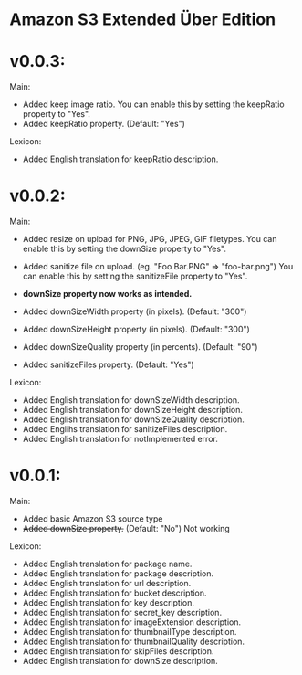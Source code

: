 Amazon S3 Extended Über Edition
==========
v0.0.3:
==========
Main:
- Added keep image ratio.
  You can enable this by setting the keepRatio property to "Yes".
- Added keepRatio property. (Default: "Yes")

Lexicon:
- Added English translation for keepRatio description.


v0.0.2:
==========
Main:
- Added resize on upload for PNG, JPG, JPEG, GIF filetypes.
  You can enable this by setting the downSize property to "Yes".

- Added sanitize file on upload. (eg. "Foo Bar.PNG" => "foo-bar.png")
  You can enable this by setting the sanitizeFile property to "Yes".

- **downSize property now works as intended.**

- Added downSizeWidth property (in pixels). (Default: "300")
- Added downSizeHeight property (in pixels). (Default: "300")
- Added downSizeQuality property (in percents). (Default: "90")
- Added sanitizeFiles property. (Default: "Yes")

Lexicon:
- Added English translation for downSizeWidth description.
- Added English translation for downSizeHeight description.
- Added English translation for downSizeQuality description.
- Added Englihs translation for sanitizeFiles description.
- Added English translation for notImplemented error.


v0.0.1:
==========
Main:
- Added basic Amazon S3 source type
- ~~Added downSize property.~~ (Default: "No") Not working

Lexicon:
- Added English translation for package name.
- Added English translation for package description.
- Added English translation for url description.
- Added English translation for bucket description.
- Added English translation for key description.
- Added English translation for secret_key description.
- Added English translation for imageExtension description.
- Added English translation for thumbnailType description.
- Added English translation for thumbnailQuality description.
- Added English translation for skipFiles description.
- Added English translation for downSize description.